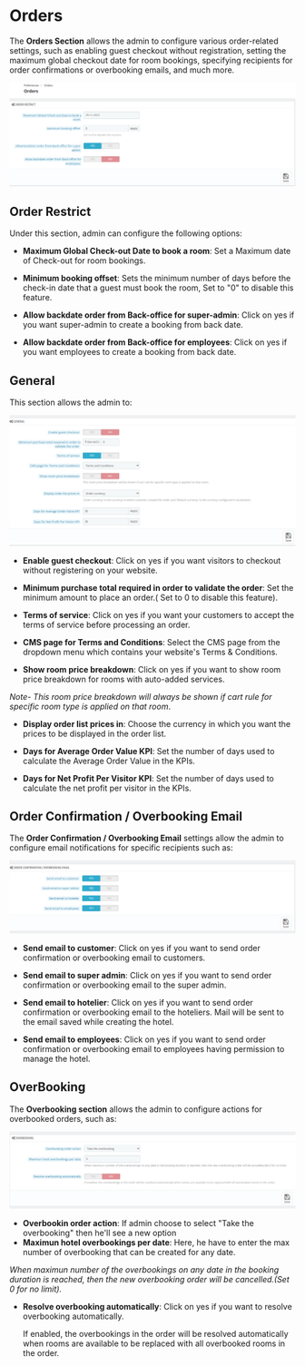 # Orders

The **Orders Section** allows the admin to configure various order-related settings, such as enabling guest checkout without registration, setting the maximum global checkout date for room bookings, specifying recipients for order confirmations or overbooking emails, and much more.

![orders restrict!](./Orders-restrict.png)

## Order Restrict

Under this section, admin can configure the following options:

- **Maximum Global Check-out Date to book a room**: Set a Maximum date of Check-out for room bookings.

- **Minimum booking offset**: Sets the minimum number of days before the check-in date that a guest must book the room, Set to "0" to disable this feature.

- **Allow backdate order from Back-office for super-admin**: Click on yes if you want super-admin to create a booking from back date.

- **Allow backdate order from Back-office for employees**: Click on yes if you want employees to create a booking from back date.

## General

This section allows the admin to:

![General!](./General.png)

- **Enable guest checkout**: Click on yes if you want visitors to checkout without registering on your website.

- **Minimum purchase total required in order to validate the order**: Set the minimum amount to
place an order.( Set to 0 to disable this feature).

- **Terms of service**: Click on yes if you want your customers to accept the terms of service before processing an order.


- **CMS page for Terms and Conditions**: Select the CMS page from the dropdown menu which contains your website's Terms & Conditions.


- **Show room price breakdown**: Click on yes if you want to show room price breakdown for rooms with auto-added services.

*Note- This room price breakdown will always be shown if cart rule for specific room type is applied on that room*.

- **Display order list prices in**: Choose the currency in which you want the prices to be displayed in the order list.

- **Days for Average Order Value KPI**: Set the number of days used to calculate the Average Order Value in the KPIs.

- **Days for Net Profit Per Visitor KPI**: Set the number of days used to calculate the net profit per visitor in the KPIs.

## Order Confirmation / Overbooking Email

The **Order Confirmation / Overbooking Email** settings allow the admin to configure email notifications for specific recipients such as:

![Order Confirmation / Overbooking Email!](./Orders-confirm.png)

- **Send email to customer**: Click on yes if you want to send order confirmation or overbooking email to customers.
- **Send email to super admin**: Click on yes if you want to send order confirmation or overbooking email to the super admin.
- **Send email to hotelier**: Click on yes if you want to send order confirmation or overbooking email to the hoteliers. Mail will be sent to the email saved while creating the hotel.

- **Send email to employees**: Click on yes if you want to send order confirmation or overbooking email to employees having permission to manage the hotel.

## OverBooking

The **Overbooking section** allows the admin to configure actions for overbooked orders, such as:

![overbooking!](Orders-%20overbooking.png)
- **Overbookin order action**: If admin choose to select "Take the overbooking" then he'll see a new option
- **Maximun hotel overbookings per date**: Here, he have to enter the max number of overbooking that can be created for any date.

*When maximun number of the overbookings on any date in the booking duration is reached, then the new overbooking order will be cancelled.(Set 0 for no limit).*

- **Resolve overbooking automatically**: Click on yes if you want to resolve overbooking automatically.

    If enabled, the overbookings in the order will be resolved automatically when rooms are available to be replaced with all overbooked rooms in the order.
